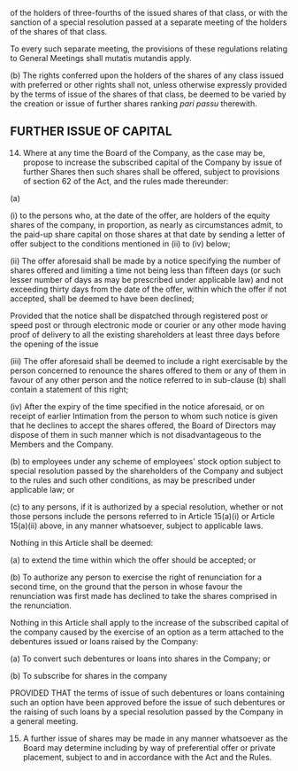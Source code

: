 of the holders of three-fourths of the issued shares of that class, or with the sanction of a special resolution passed at a separate meeting of the holders of the shares of that class.

To every such separate meeting, the provisions of these regulations relating to General Meetings shall mutatis mutandis apply.

(b) The rights conferred upon the holders of the shares of any class issued with preferred or other rights shall not, unless otherwise expressly provided by the terms of issue of the shares of that class, be deemed to be varied by the creation or issue of further shares ranking *pari passu* therewith.

## FURTHER ISSUE OF CAPITAL

14. Where at any time the Board of the Company, as the case may be, propose to increase the subscribed capital of the Company by issue of further Shares then such shares shall be offered, subject to provisions of section 62 of the Act, and the rules made thereunder:

(a)

(i) to the persons who, at the date of the offer, are holders of the equity shares of the company, in proportion, as nearly as circumstances admit, to the paid-up share capital on those shares at that date by sending a letter of offer subject to the conditions mentioned in (ii) to (iv) below;

(ii) The offer aforesaid shall be made by a notice specifying the number of shares offered and limiting a time not being less than fifteen days (or such lesser number of days as may be prescribed under applicable law) and not exceeding thirty days from the date of the offer, within which the offer if not accepted, shall be deemed to have been declined;

Provided that the notice shall be dispatched through registered post or speed post or through electronic mode or courier or any other mode having proof of delivery to all the existing shareholders at least three days before the opening of the issue

(iii) The offer aforesaid shall be deemed to include a right exercisable by the person concerned to renounce the shares offered to them or any of them in favour of any other person and the notice referred to in sub-clause (b) shall contain a statement of this right;

(iv) After the expiry of the time specified in the notice aforesaid, or on receipt of earlier Intimation from the person to whom such notice is given that he declines to accept the shares offered, the Board of Directors may dispose of them in such manner which is not disadvantageous to the Members and the Company.

(b) to employees under any scheme of employees' stock option subject to special resolution passed by the shareholders of the Company and subject to the rules and such other conditions, as may be prescribed under applicable law; or

(c) to any persons, if it is authorized by a special resolution, whether or not those persons include the persons referred to in Article 15(a)(i) or Article 15(a)(ii) above, in any manner whatsoever, subject to applicable laws.

Nothing in this Article shall be deemed:

(a) to extend the time within which the offer should be accepted; or

(b) To authorize any person to exercise the right of renunciation for a second time, on the ground that the person in whose favour the renunciation was first made has declined to take the shares comprised in the renunciation.

Nothing in this Article shall apply to the increase of the subscribed capital of the company caused by the exercise of an option as a term attached to the debentures issued or loans raised by the Company:

(a) To convert such debentures or loans into shares in the Company; or

(b) To subscribe for shares in the company

PROVIDED THAT the terms of issue of such debentures or loans containing such an option have been approved before the issue of such debentures or the raising of such loans by a special resolution passed by the Company in a general meeting.

15. A further issue of shares may be made in any manner whatsoever as the Board may determine including by way of preferential offer or private placement, subject to and in accordance with the Act and the Rules.